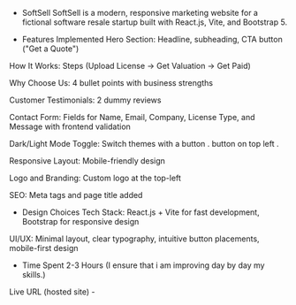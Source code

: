 * SoftSell
SoftSell is a modern, responsive marketing website for a fictional software resale startup built with React.js, Vite, and Bootstrap 5.

* Features Implemented
Hero Section: Headline, subheading, CTA button ("Get a Quote") 

How It Works: Steps (Upload License → Get Valuation → Get Paid)

Why Choose Us: 4 bullet points with business strengths

Customer Testimonials: 2 dummy reviews

Contact Form: Fields for Name, Email, Company, License Type, and Message with frontend validation

Dark/Light Mode Toggle: Switch themes with a button . button on top left .

Responsive Layout: Mobile-friendly design

Logo and Branding: Custom logo at the top-left

SEO: Meta tags and page title added

* Design Choices
Tech Stack: React.js + Vite for fast development, Bootstrap for responsive design

UI/UX: Minimal layout, clear typography, intuitive button placements, mobile-first design

* Time Spent
  2-3 Hours (I ensure that i am improving day by day my skills.)


Live URL (hosted site)	- 
